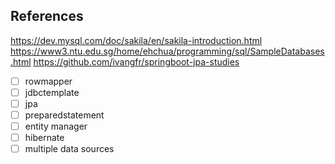 
## References
https://dev.mysql.com/doc/sakila/en/sakila-introduction.html
https://www3.ntu.edu.sg/home/ehchua/programming/sql/SampleDatabases.html
https://github.com/ivangfr/springboot-jpa-studies


- [ ] rowmapper
- [ ] jdbctemplate
- [ ] jpa
- [ ] preparedstatement
- [ ] entity manager
- [ ] hibernate
- [ ] multiple data sources 
